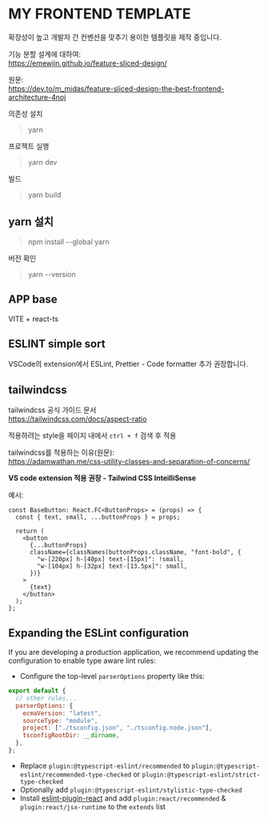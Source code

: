 # MY FRONTEND TEMPLATE

확장성이 높고 개발자 간 컨벤션을 맞추기 용이한 템플릿을 제작 중입니다.

기능 분할 설계에 대하여:<br>
https://emewjin.github.io/feature-sliced-design/

원문:<br>
https://dev.to/m_midas/feature-sliced-design-the-best-frontend-architecture-4noj

의존성 설치<br>

> yarn

프로젝트 실행<br>

> yarn dev

빌드

> yarn build

## yarn 설치

> npm install --global yarn

버전 확인

> yarn --version

## APP base

VITE + react-ts

## ESLINT simple sort

VSCode의 extension에서 ESLint, Prettier - Code formatter 추가 권장합니다.

## tailwindcss

tailwindcss 공식 가이드 문서<br>
https://tailwindcss.com/docs/aspect-ratio

적용하려는 style을 페이지 내에서 `ctrl + f` 검색 후 적용

tailwindcss를 적용하는 이유(원문):<br>
https://adamwathan.me/css-utility-classes-and-separation-of-concerns/

**VS code extension 적용 권장 - Tailwind CSS InteilliSense**

예시:

```tsx
const BaseButton: React.FC<ButtonProps> = (props) => {
  const { text, small, ...buttonProps } = props;

  return (
    <button
      {...buttonProps}
      className={classNames(buttonProps.className, "font-bold", {
        "w-[220px] h-[40px] text-[15px]": !small,
        "w-[104px] h-[32px] text-[13.5px]": small,
      })}
    >
      {text}
    </button>
  );
};
```

## Expanding the ESLint configuration

If you are developing a production application, we recommend updating the configuration to enable type aware lint rules:

- Configure the top-level `parserOptions` property like this:

```js
export default {
  // other rules...
  parserOptions: {
    ecmaVersion: "latest",
    sourceType: "module",
    project: ["./tsconfig.json", "./tsconfig.node.json"],
    tsconfigRootDir: __dirname,
  },
};
```

- Replace `plugin:@typescript-eslint/recommended` to `plugin:@typescript-eslint/recommended-type-checked` or `plugin:@typescript-eslint/strict-type-checked`
- Optionally add `plugin:@typescript-eslint/stylistic-type-checked`
- Install [eslint-plugin-react](https://github.com/jsx-eslint/eslint-plugin-react) and add `plugin:react/recommended` & `plugin:react/jsx-runtime` to the `extends` list
